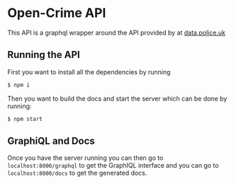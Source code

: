# Open-Crime API

This API is a graphql wrapper around the API provided by at [data.police.uk](https://data.police.uk)

## Running the API

First you want to install all the dependencies by running

```bash
$ npm i
```

Then you want to build the docs and start the server which can be done by running:

```bash
$ npm start
```

## GraphiQL and Docs

Once you have the server running you can then go to `localhost:8000/graphql` to get the GraphIQL interface and you can go to `localhost:8000/docs` to get the generated docs.
